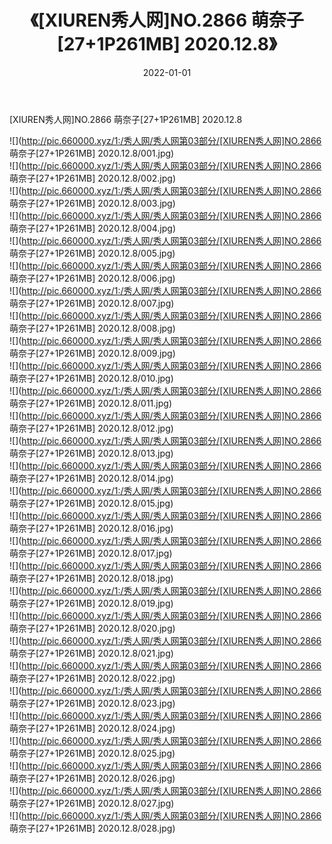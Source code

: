 ﻿---
layout: post
title:  《[XIUREN秀人网]NO.2866 萌奈子[27+1P261MB] 2020.12.8》
date:   2022-01-01
img: http://pic.660000.xyz/1:/秀人网/秀人网第03部分/[XIUREN秀人网]NO.2866 萌奈子[27+1P261MB] 2020.12.8/000.jpg
categories: [美女, 清纯, 唯美]
---

[XIUREN秀人网]NO.2866 萌奈子[27+1P261MB] 2020.12.8

 ![](http://pic.660000.xyz/1:/秀人网/秀人网第03部分/[XIUREN秀人网]NO.2866 萌奈子[27+1P261MB] 2020.12.8/001.jpg) <br>![](http://pic.660000.xyz/1:/秀人网/秀人网第03部分/[XIUREN秀人网]NO.2866 萌奈子[27+1P261MB] 2020.12.8/002.jpg) <br>![](http://pic.660000.xyz/1:/秀人网/秀人网第03部分/[XIUREN秀人网]NO.2866 萌奈子[27+1P261MB] 2020.12.8/003.jpg) <br>![](http://pic.660000.xyz/1:/秀人网/秀人网第03部分/[XIUREN秀人网]NO.2866 萌奈子[27+1P261MB] 2020.12.8/004.jpg) <br>![](http://pic.660000.xyz/1:/秀人网/秀人网第03部分/[XIUREN秀人网]NO.2866 萌奈子[27+1P261MB] 2020.12.8/005.jpg) <br>![](http://pic.660000.xyz/1:/秀人网/秀人网第03部分/[XIUREN秀人网]NO.2866 萌奈子[27+1P261MB] 2020.12.8/006.jpg) <br>![](http://pic.660000.xyz/1:/秀人网/秀人网第03部分/[XIUREN秀人网]NO.2866 萌奈子[27+1P261MB] 2020.12.8/007.jpg) <br>![](http://pic.660000.xyz/1:/秀人网/秀人网第03部分/[XIUREN秀人网]NO.2866 萌奈子[27+1P261MB] 2020.12.8/008.jpg) <br>![](http://pic.660000.xyz/1:/秀人网/秀人网第03部分/[XIUREN秀人网]NO.2866 萌奈子[27+1P261MB] 2020.12.8/009.jpg) <br>![](http://pic.660000.xyz/1:/秀人网/秀人网第03部分/[XIUREN秀人网]NO.2866 萌奈子[27+1P261MB] 2020.12.8/010.jpg) <br>![](http://pic.660000.xyz/1:/秀人网/秀人网第03部分/[XIUREN秀人网]NO.2866 萌奈子[27+1P261MB] 2020.12.8/011.jpg) <br>![](http://pic.660000.xyz/1:/秀人网/秀人网第03部分/[XIUREN秀人网]NO.2866 萌奈子[27+1P261MB] 2020.12.8/012.jpg) <br>![](http://pic.660000.xyz/1:/秀人网/秀人网第03部分/[XIUREN秀人网]NO.2866 萌奈子[27+1P261MB] 2020.12.8/013.jpg) <br>![](http://pic.660000.xyz/1:/秀人网/秀人网第03部分/[XIUREN秀人网]NO.2866 萌奈子[27+1P261MB] 2020.12.8/014.jpg) <br>![](http://pic.660000.xyz/1:/秀人网/秀人网第03部分/[XIUREN秀人网]NO.2866 萌奈子[27+1P261MB] 2020.12.8/015.jpg) <br>![](http://pic.660000.xyz/1:/秀人网/秀人网第03部分/[XIUREN秀人网]NO.2866 萌奈子[27+1P261MB] 2020.12.8/016.jpg) <br>![](http://pic.660000.xyz/1:/秀人网/秀人网第03部分/[XIUREN秀人网]NO.2866 萌奈子[27+1P261MB] 2020.12.8/017.jpg) <br>![](http://pic.660000.xyz/1:/秀人网/秀人网第03部分/[XIUREN秀人网]NO.2866 萌奈子[27+1P261MB] 2020.12.8/018.jpg) <br>![](http://pic.660000.xyz/1:/秀人网/秀人网第03部分/[XIUREN秀人网]NO.2866 萌奈子[27+1P261MB] 2020.12.8/019.jpg) <br>![](http://pic.660000.xyz/1:/秀人网/秀人网第03部分/[XIUREN秀人网]NO.2866 萌奈子[27+1P261MB] 2020.12.8/020.jpg) <br>![](http://pic.660000.xyz/1:/秀人网/秀人网第03部分/[XIUREN秀人网]NO.2866 萌奈子[27+1P261MB] 2020.12.8/021.jpg) <br>![](http://pic.660000.xyz/1:/秀人网/秀人网第03部分/[XIUREN秀人网]NO.2866 萌奈子[27+1P261MB] 2020.12.8/022.jpg) <br>![](http://pic.660000.xyz/1:/秀人网/秀人网第03部分/[XIUREN秀人网]NO.2866 萌奈子[27+1P261MB] 2020.12.8/023.jpg) <br>![](http://pic.660000.xyz/1:/秀人网/秀人网第03部分/[XIUREN秀人网]NO.2866 萌奈子[27+1P261MB] 2020.12.8/024.jpg) <br>![](http://pic.660000.xyz/1:/秀人网/秀人网第03部分/[XIUREN秀人网]NO.2866 萌奈子[27+1P261MB] 2020.12.8/025.jpg) <br>![](http://pic.660000.xyz/1:/秀人网/秀人网第03部分/[XIUREN秀人网]NO.2866 萌奈子[27+1P261MB] 2020.12.8/026.jpg) <br>![](http://pic.660000.xyz/1:/秀人网/秀人网第03部分/[XIUREN秀人网]NO.2866 萌奈子[27+1P261MB] 2020.12.8/027.jpg) <br>![](http://pic.660000.xyz/1:/秀人网/秀人网第03部分/[XIUREN秀人网]NO.2866 萌奈子[27+1P261MB] 2020.12.8/028.jpg) <br>